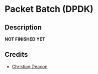 # Packet Batch (DPDK)
## Description
**NOT FINISHED YET**

## Credits
* [Christian Deacon](https://github.com/gamemann)